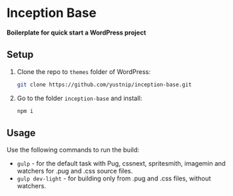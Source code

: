 # Inception Base
**Boilerplate for quick start a WordPress project**

## Setup
1. Clone the repo to `themes` folder of WordPress:
    ```sh
    git clone https://github.com/yustnip/inception-base.git
    ```

2. Go to the folder `inception-base` and install:
    ```sh
    npm i
    ```
    
## Usage
Use the following commands to run the build:

* `gulp` - for the default task with Pug, cssnext, spritesmith, imagemin and watchers for .pug and .css source files.
* `gulp dev-light` - for building only from .pug and .css files, without watchers.

